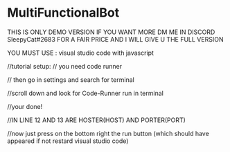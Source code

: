 

# MultiFunctionalBot





THIS IS ONLY DEMO VERSION IF YOU WANT MORE DM ME IN DISCORD SleepyCat#2683 FOR A FAIR PRICE AND I WILL GIVE U THE FULL VERSION





YOU MUST USE : visual studio code with javascript



//tutorial setup:
  // you need code runner

  // then go in settings and search for terminal

  //scroll down and look for Code-Runner run in terminal

  //your done!



  //IN LINE 12 AND 13 ARE HOSTER(HOST) AND PORTER(PORT)
  
  
  //now just press on the bottom right the run button (which should have appeared if not restard visual studio code)
